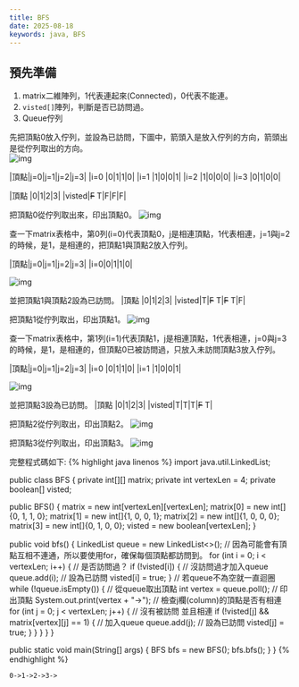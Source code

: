 ```yaml
---
title: BFS
date: 2025-08-18
keywords: java, BFS
---
```

## 預先準備
1. matrix二維陣列，1代表連起來(Connected)，0代表不能連。
2. `visted[]`陣列，判斷是否已訪問過。
3. Queue佇列

先把頂點0放入佇列，並設為已訪問，下圖中，箭頭入是放入佇列的方向，箭頭出是從佇列取出的方向。<br>
![img]({{site.imgurl}}/java_datastruct/bfs1.png)<br>

|頂點|j=0|j=1|j=2|j=3|
|i=0  |0|1|1|0|
|i=1  |1|0|0|1|
|i=2  |1|0|0|0|
|i=3  |0|1|0|0|

|頂點   |0|1|2|3|
|visted|~~F~~ <span class="markline">T</span>|F|F|F|

把頂點0從佇列取出來，印出頂點0。
![img]({{site.imgurl}}/java_datastruct/bfs2.png)<br>

查一下matrix表格中，第0列(i=0)代表頂點0，j是相連頂點，1代表相連，j=1與j=2的時候，是1，是相連的，把頂點1與頂點2放入佇列。<br>

|頂點|j=0|j=1|j=2|j=3|
|i=0|0|<span class="markline">1</span>|<span class="markline">1</span>|0|

![img]({{site.imgurl}}/java_datastruct/bfs3.png)<br>

並把頂點1與頂點2設為已訪問。
|頂點   |0|1|2|3|
|visted|T|~~F~~ <span class="markline">T</span>|~~F~~ <span class="markline">T</span>|F|

把頂點1從佇列取出，印出頂點1。
![img]({{site.imgurl}}/java_datastruct/bfs4.png)<br>

查一下matrix表格中，第1列(i=1)代表頂點1，j是相連頂點，1代表相連，j=0與j=3的時候，是1，是相連的，但頂點0已被訪問過，只放入未訪問頂點3放入佇列。<br>

|頂點|j=0|j=1|j=2|j=3|
|i=0  |0|1|1|0|
|i=1  |1|0|0|<span class="markline">1</span>|

![img]({{site.imgurl}}/java_datastruct/bfs5.png)<br>

並把頂點3設為已訪問。
|頂點   |0|1|2|3|
|visted|T|T|T|~~F~~ <span class="markline">T</span>|

把頂點2從佇列取出，印出頂點2。
![img]({{site.imgurl}}/java_datastruct/bfs6.png)<br>

把頂點3從佇列取出，印出頂點3。
![img]({{site.imgurl}}/java_datastruct/bfs7.png)<br>

完整程式碼如下:
{% highlight java linenos %}
import java.util.LinkedList;

public class BFS {
  private int[][] matrix;
  private int vertexLen = 4;
  private boolean[] visted;

  public BFS() {
    matrix = new int[vertexLen][vertexLen];
    matrix[0] = new int[]{0, 1, 1, 0};
    matrix[1] = new int[]{1, 0, 0, 1};
    matrix[2] = new int[]{1, 0, 0, 0};
    matrix[3] = new int[]{0, 1, 0, 0};
    visted = new boolean[vertexLen];
  }

  public void bfs() {
    LinkedList<Integer> queue = new LinkedList<>();
    // 因為可能會有頂點互相不連通，所以要使用for，確保每個頂點都訪問到。
    for (int i = 0; i < vertexLen; i++) {
      // 是否訪問過？
      if (!visted[i]) {
      	// 沒訪問過才加入queue
        queue.add(i);
        // 設為已訪問
        visted[i] = true;
      }
      // 若queue不為空就一直迴圈
      while (!queue.isEmpty()) {
      	// 從queue取出頂點
        int vertex = queue.poll();
        // 印出頂點
        System.out.print(vertex + "->");
        // 檢查j欄(column)的頂點是否有相連
        for (int j = 0; j < vertexLen; j++) {
          // 沒有被訪問 並且相連
          if (!visted[j] && matrix[vertex][j] == 1) {
          	// 加入queue
            queue.add(j);
            // 設為已訪問
            visted[j] = true;
          }
        }
      }
    }
  }

  public static void main(String[] args) {
    BFS bfs = new BFS();
    bfs.bfs();
  }
}
{% endhighlight %}
```
0->1->2->3->
```